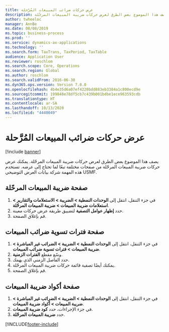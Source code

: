 ```yaml
---
title: عرض حركات ضرائب المبيعات المُرَّحلة
description: يصف هذا الموضوع بعض الطرق لعرض حركات ضريبة المبيعات المرحّلة.
author: twheeloc
manager: AnnBe
ms.date: 08/08/2019
ms.topic: business-process
ms.prod: ''
ms.service: dynamics-ax-applications
ms.technology: ''
ms.search.form: TaxTrans, TaxPeriod, TaxTable
audience: Application User
ms.reviewer: roschlom
ms.search.scope: Core, Operations
ms.search.region: Global
ms.author: roschlom
ms.search.validFrom: 2016-06-30
ms.dyn365.ops.version: Version 7.0.0
ms.openlocfilehash: 4b4e35d6a07ef4220bdd883eb3384a1c800ecd9e
ms.sourcegitcommit: 199848e78df5cb7c439b001bdbe1ece963593cdb
ms.translationtype: HT
ms.contentlocale: ar-SA
ms.lasthandoff: 10/13/2020
ms.locfileid: "4440049"
---
```

# <a name="view-posted-sales-tax-transactions"></a>عرض حركات ضرائب المبيعات المُرَّحلة

[!include [banner](../../includes/banner.md)]

يصف هذا الموضوع بعض الطرق لعرض حركات ضريبة المبيعات المرحّلة. يمكنك عرض حركات ضريبة المبيعات المرحّلة من صفحات مختلفة تبعًا لما تحتاج إلى عرضه. تستخدم هذه المهمة شركة بيانات العرض التوضيحي USMF.

## <a name="posted-sales-tax-page"></a>صفحة ضريبة المبيعات المرحّلة

1. في جزء التنقل، انتقل إلى **الوحدات النمطية > الضريبة > الاستعلامات والتقارير > استعلامات ضريبة المبيعات > ضريبة المبيعات المرحّلة‬‬**.
2. حدد **إظهار عوامل التصفية** لتضييق طريقة عرض حركات معينة.
3. قم بإغلاق الصفحة.

## <a name="sales-tax-settlement-periods-page"></a>صفحة فترات تسوية ضرائب المبيعات

1. في جزء التنقل، انتقل إلى **الوحدات النمطية > الضريبة > الضرائب غير المباشرة > ضريبة المبيعات > فترات تسوية ضرائب المبيعات‬**.
2. وسّع مقطع **الفترات الزمنية**.
3. حدد الفاصل الزمني الذي يهمك.
4. يمكنك أيضًا تصفية قائمة حركات ضريبة المبيعات المرحّلة.
5. قم بإغلاق الصفحة.

## <a name="sales-tax-codes-page"></a>صفحة أكواد ضريبة المبيعات

1. في جزء التنقل، انتقل إلى **الوحدات النمطية > الضريبة > الضرائب غير المباشرة > ضريبة المبيعات > أكواد ضريبة المبيعات**.
2. في جزء الإجراءات، حدد **كود ضريبة المبيعات**.
3. حدد **ضريبة المبيعات المرحّلة**.



[!INCLUDE[footer-include](../../../includes/footer-banner.md)]